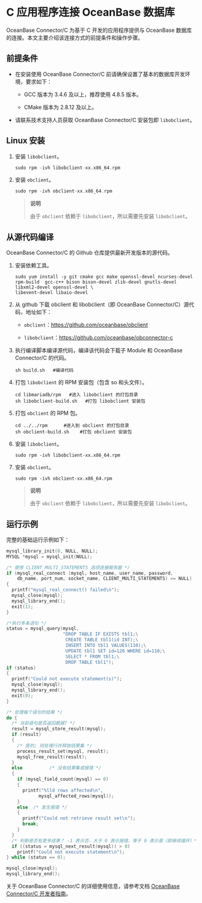 C 应用程序连接 OceanBase 数据库
===========================================

OceanBase Connector/C 为基于 C 开发的应用程序提供与 OceanBase 数据库的连接。本文主要介绍该连接方式的前提条件和操作步骤。

前提条件
-------------------------

* 在安装使用 OceanBase Connector/C 前请确保设置了基本的数据库开发环境，要求如下：

  * GCC 版本为 3.4.6 及以上，推荐使用 4.8.5 版本。

  * CMake 版本为 2.8.12 及以上。

* 请联系技术支持人员获取 OceanBase Connector/C 安装包即 `libobclient`。

Linux 安装
-----------------------------

1. 安装 `libobclient`。

   ```c
   sudo rpm -ivh libobclient-xx.x86_64.rpm
   ```

2. 安装 `obclient`。

   ```c
   sudo rpm -ivh obclient-xx.x86_64.rpm
   ```

   >**说明**
   >
   >由于 `obclient` 依赖于 `libobclient`，所以需要先安装 `libobclient`。

从源代码编译
---------------------------

OceanBase Connector/C 的 Github 仓库提供最新开发版本的源代码。

1. 安装依赖工具。

   ```shell
   sudo yum install -y git cmake gcc make openssl-devel ncurses-devel rpm-build  gcc-c++ bison bison-devel zlib-devel gnutls-devel libxml2-devel openssl-devel \
   libevent-devel libaio-devel
   ```

2. 从 github 下载 obclient 和 libobclient（即 OceanBase Connector/C）源代码，地址如下：

   * `obclient`：<https://github.com/oceanbase/obclient>

   * `libobclient`：<https://github.com/oceanbase/obconnector-c>

3. 执行编译脚本编译源代码，编译该代码会下载子 Module 和 OceanBase Connector/C 的代码。

   ```shell
   sh build.sh   #编译代码 
   ```

4. 打包 `libobclient` 的 RPM 安装包（包含 so 和头文件）。

   ```shell
   cd libmariadb/rpm   #进入 libobclient 的打包目录
   sh libobclient-build.sh   #打包 libobclient 安装包
   ```

5. 打包 `obclient` 的 RPM 包。

   ```shell
   cd ../../rpm      #进入到 obclient 的打包目录
   sh obclient-build.sh    #打包 obclient 安装包
   ```

6. 安装 `libobclient`。

   ```shell
   sudo rpm -ivh libobclient-xx.x86_64.rpm
   ```

7. 安装 `obclient`。

   ```shell
   sudo rpm -ivh obclient-xx.x86_64.rpm
   ```

   >**说明**
   >
   >由于 `obclient` 依赖于 `libobclient`，所以需要先安装 `libobclient`。

运行示例
-------------------------

完整的基础运行示例如下：

```c
mysql_library_init(0, NULL, NULL);
MYSQL *mysql = mysql_init(NULL);

/* 使用 CLIENT_MULTI_STATEMENTS 选项连接服务器 */
if (mysql_real_connect (mysql, host_name, user_name, password,
    db_name, port_num, socket_name, CLIENT_MULTI_STATEMENTS) == NULL)
{
  printf("mysql_real_connect() failed\n");
  mysql_close(mysql);
  mysql_library_end();
  exit(1);
}

/*执行多条语句 */
status = mysql_query(mysql,
                     "DROP TABLE IF EXISTS tbl1;\
                      CREATE TABLE tbl1(id INT);\
                      INSERT INTO tbl1 VALUES(110);\
                      UPDATE tbl1 SET id=120 WHERE id=110;\
                      SELECT * FROM tbl1;\
                      DROP TABLE tbl1");
if (status)
{
  printf("Could not execute statement(s)");
  mysql_close(mysql);
  mysql_library_end();
  exit(0);
}

/* 处理每个语句的结果 */
do {
  /* 当前语句是否返回数据? */
  result = mysql_store_result(mysql);
  if (result)
  {
    /* 是的; 则处理行并释放结果集 */
    process_result_set(mysql, result);
    mysql_free_result(result);
  }
  else          /* 没有结果集或报错 */
  {
    if (mysql_field_count(mysql) == 0)
    {
      printf("%lld rows affected\n",
            mysql_affected_rows(mysql));
    }
    else  /* 发生报错 */
    {
      printf("Could not retrieve result set\n");
      break;
    }
  }
  /* 判断是否有更多结果？ -1 表示否，大于 0 表示报错，等于 0 表示是（即继续循环）*/
  if ((status = mysql_next_result(mysql)) > 0)
    printf("Could not execute statement\n");
} while (status == 0);

mysql_close(mysql);
mysql_library_end();
```

关于 OceanBase Connector/C 的详细使用信息，请参考文档 [OceanBase Connector/C 开发者指南](https://www.oceanbase.com/docs/connector-c/connector-c/V2.0.0/introduction-to-oceanbase-connector-c)。
